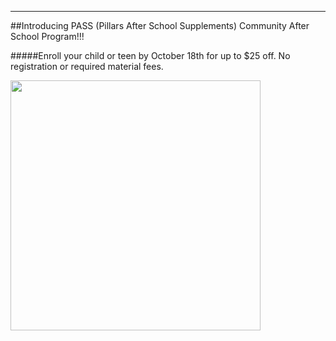 
---
##Introducing PASS (Pillars After School Supplements) Community After School Program!!!

#####Enroll your child or teen by October 18th for up to $25 off. No registration or required material fees.

<img src="https://cloud.githubusercontent.com/assets/11180395/10471972/ecc993c4-71cf-11e5-8c1c-bde34c0a3ab4.jpg" width="400" />
